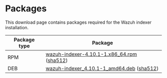 # Packages

This download page contains packages required for the Wazuh indexer installation.
<table><thead>
  <tr>
    <th>Package type</th>
    <th>Package</th>
  </tr></thead>
<tbody>
  <tr>
    <td>RPM</td>
    <td><a href="https://packages.wazuh.com/4.x/yum/wazuh-indexer-4.10.1-1.x86_64.rpm">wazuh-indexer-4.10.1-1.x86_64.rpm</a> (<a href="https://packages.wazuh.com/4.x/checksums/wazuh/4.10.1/wazuh-indexer-4.10.1-1.x86_64.rpm.sha512">sha512</a>)</td>
  </tr>
  <tr>
    <td>DEB</td>
    <td><a href="https://packages.wazuh.com/4.x/apt/pool/main/w/wazuh-indexer/wazuh-indexer_4.10.1-1_amd64.deb">wazuh-indexer_4.10.1-1_amd64.deb</a> (<a href="https://packages.wazuh.com/4.x/checksums/wazuh/4.10.1/wazuh-indexer_4.10.1-1_amd64.deb.sha512">sha512</a>)</td>
  </tr>
</tbody>
</table>